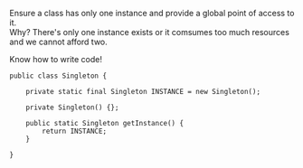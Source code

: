 Ensure a class has only one instance and provide a global point of access to it.  
Why? There's only one instance exists or it comsumes too much resources and we cannot afford two.  

Know how to write code!  
```
public class Singleton {

	private static final Singleton INSTANCE = new Singleton();
	
	private Singleton() {};
	
	public static Singleton getInstance() {
		return INSTANCE;
	}
	
}
```
